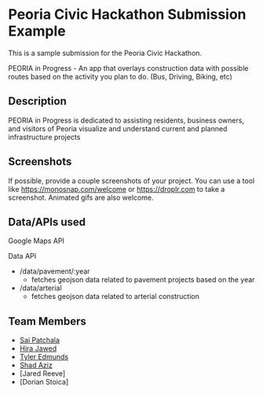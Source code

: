 # Peoria Civic Hackathon Submission Example

This is a sample submission for the Peoria Civic Hackathon. 

PEORIA in Progress - An app that overlays construction data with possible routes based on the activity you plan to do. (Bus, Driving, Biking, etc)

## Description

PEORIA in Progress is dedicated to assisting residents, business owners, and visitors of Peoria visualize and understand current and planned infrastructure projects

## Screenshots

If possible, provide a couple screenshots of your project. You can use a tool like https://monosnap.com/welcome or https://droplr.com to take a screenshot. Animated gifs are also welcome.

## Data/APIs used

Google Maps API

Data API
- /data/pavement/:year
  + fetches geojson data related to pavement projects based on the year
- /data/arterial
  + fetches geojson data related to arterial construction

## Team Members

+ [Sai Patchala](https://github.com/sai2311)
+ [Hira Jawed](https://github.com/hirajawed)
+ [Tyler Edmunds](https://github.com/TedtheDev)
+ [Shad Aziz](https://github.com/azizshad)
+ [Jared Reeve]
+ [Dorian Stoica] 
